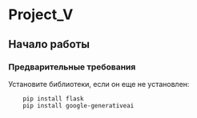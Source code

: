 # Project_V


## Начало работы

### Предварительные требования

Установите библиотеки, если он еще не установлен:

```
    pip install flask
    pip install google-generativeai
```
 
